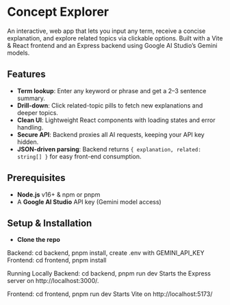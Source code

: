 # Concept Explorer

An interactive, web app that lets you input any term, receive a concise explanation, and explore related topics via clickable options. Built with a Vite & React frontend and an Express backend using Google AI Studio’s Gemini models.


## Features

- **Term lookup**: Enter any keyword or phrase and get a 2–3 sentence summary.
- **Drill-down**: Click related-topic pills to fetch new explanations and deeper topics.
- **Clean UI**: Lightweight React components with loading states and error handling.
- **Secure API**: Backend proxies all AI requests, keeping your API key hidden.
- **JSON-driven parsing**: Backend returns `{ explanation, related: string[] }` for easy front-end consumption.


## Prerequisites

- **Node.js** v16+ & npm or pnpm  
- A **Google AI Studio** API key (Gemini model access)  



## Setup & Installation

- **Clone the repo**  

Backend: cd backend, pnpm install, create .env with GEMINI_API_KEY
Frontend: cd frontend, pnpm install

Running Locally
Backend: cd backend, pnpm run dev
Starts the Express server on http://localhost:3000/.

Frontend: cd frontend, pnpm run dev
Starts Vite on http://localhost:5173/